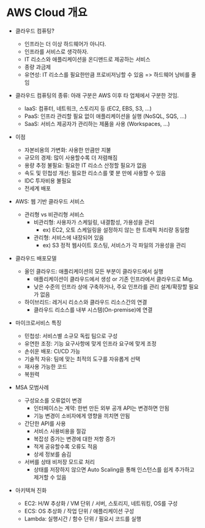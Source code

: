 # AWS Cloud 개요

* 클라우드 컴퓨팅?
  * 인프라는 더 이상 하드웨어가 아니다.
  * 인프라를 서비스로 생각하자.
  * IT 리소스와 애플리케이션을 온디맨드로 제공하는 서비스
  * 종량 과금제
  * 유연성: IT 리소스를 필요한만큼 프로비저닝할 수 있음 => 하드웨어 낭비를 줄임

* 클라우드 컴퓨팅의 종류: 아래 구분은 AWS 이후 타 업체에서 구분한 것임.
  * IaaS: 컴퓨터, 네트워크, 스토리지 등 (EC2, EBS, S3, ...)
  * PaaS: 인프라 관리할 필요 없이 애플리케이션을 실행 (NoSQL, SQS, ...)
  * SaaS: 서비스 제공자가 관리하는 제품을 사용 (Workspaces, ...)

* 이점
  * 자본비용의 가변화: 사용한 만큼만 지불
  * 규모의 경제: 많이 사용할수록 더 저렴해짐
  * 용량 추정 불필요: 필요한 IT 리소스 산정할 필요가 없음
  * 속도 및 민첩성 개선: 필요한 리소스를 몇 분 만에 사용할 수 있음
  * IDC 투자비용 불필요
  * 전세계 배포

* AWS: 웹 기반 클라우드 서비스
  * 관리형 vs 비관리형 서비스
    * 비관리형: 사용자가 스케일링, 내결함성, 가용성을 관리
      * ex) EC2, 오토 스케일링을 설정하지 않는 한 트래픽 처리량 동일함
    * 관리형: 서비스에 내장되어 있음
      * ex) S3 정적 웹사이트 호스팅, 서비스가 각 파일의 가용성을 관리
    
* 클라우드 배포모델
  * 올인 클라우드: 애플리케이션의 모든 부분이 클라우드에서 실행
    * 애플리케이션이 클라우드에서 생성 or 기존 인프라에서 클라우드로 Mig.
    * 낮은 수준의 인프라 상에 구축하거나, 주요 인프라를 관리 설계/확장할 필요가 없음
  * 하이브리드: 레거시 리소스와 클라우드 리소스간의 연결
    * 클라우드 리소스를 내부 시스템(On-premise)에 연결

* 마이크로서비스 특징
  * 민첩성: 서비스별 소규모 독립 팀으로 구성
  * 유연한 조정: 기능 요구사항에 맞게 인프라 요구에 맞게 조정
  * 손쉬운 배포: CI/CD 가능
  * 기술적 자유: 팀에 맞는 최적의 도구를 자유롭게 선택
  * 재사용 가능한 코드
  * 복원력

* MSA 모범사례
  * 구성요소를 오류없이 변경
    * 인터페이스는 계약: 한번 만든 외부 공개 API는 변경하면 안됨
    * 기능 변경이 소비자에게 영향을 끼치면 안됨
  * 간단한 API를 사용
    * 서비스 사용비용을 절감
    * 복잡성 증가는 변경에 대한 저항 증가
    * 적게 공유할수록 오류도 적음
    * 상세 정보를 숨김
  * 서버를 상태 비저장 모드로 처리
    * 상태를 저장하지 않으면 Auto Scaling을 통해 인스턴스를 쉽게 추가하고 제거할 수 있음

* 아키텍쳐 진화
  * EC2: H/W 추상화 / VM 단위 / 서버, 스토리지, 네트워킹, OS를 구성
  * ECS: OS 추상화 / 작업 단위 / 애플리케이션 구성
  * Lambda: 실행시간 / 함수 단위 / 필요시 코드를 실행